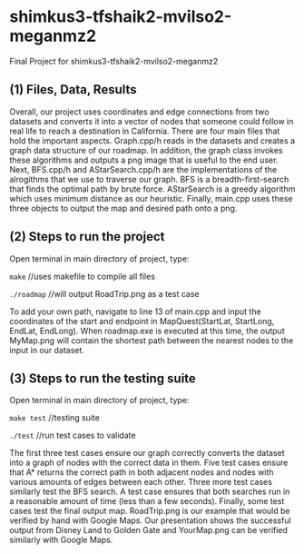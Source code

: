 # shimkus3-tfshaik2-mvilso2-meganmz2
Final Project for shimkus3-tfshaik2-mvilso2-meganmz2

## (1) Files, Data, Results


Overall, our project uses coordinates and edge connections from two datasets and converts it into a vector of nodes that someone could follow in real life to reach a destination in California. There are four main files that hold the important aspects. Graph.cpp/h reads in the datasets and creates a graph data structure of our roadmap. In addition, the graph class invokes these algorithms and outputs a png image that is useful to the end user. Next, BFS.cpp/h and AStarSearch.cpp/h are the implementations of the alrogithms that we use to traverse our graph. BFS is a breadth-first-search that finds the optimal path by brute force. AStarSearch is a greedy algorithm which uses minimum distance as our heuristic. Finally, main.cpp uses these three objects to output the map and desired path onto a png. 

## (2) Steps to run the project


Open terminal in main directory of project, type: 

  ``make``       //uses makefile to compile all files
  
  ``./roadmap``  //will output RoadTrip.png as a test case
  
  
  To add your own path, navigate to line 13 of main.cpp and input the coordinates of the start and endpoint in MapQuest(StartLat, StartLong, EndLat, EndLong). When roadmap.exe is executed at this time, the output MyMap.png will contain the  shortest path between the nearest nodes to the input in our dataset.
  
  
## (3) Steps to run the testing suite

Open terminal in main directory of project, type:

  ``make test``  //testing suite
  
  ``./test``     //run test cases to validate
  
  
The first three test cases ensure our graph correctly converts the dataset into a graph of nodes with the correct data in them. Five test cases ensure that A* returns the correct path in both adjacent nodes and nodes with various amounts of edges between each other. Three more test cases similarly test the BFS search. A test case ensures that both searches run in a reasonable amount of time (less than a few seconds). Finally, some test cases test the final output map. RoadTrip.png is our example that would be verified by hand with Google Maps. Our presentation shows the successful output from Disney Land to Golden Gate and YourMap.png can be verified similarly with Google Maps.
